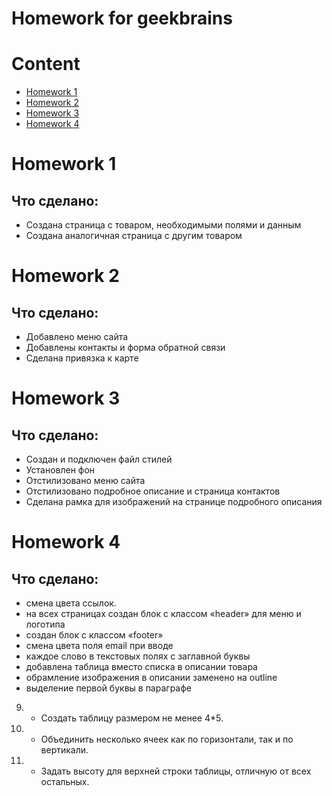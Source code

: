 Homework for geekbrains
=======

# Content
 - [Homework 1](#Homework-1)
 - [Homework 2](#Homework-2)
 - [Homework 3](#Homework-3)
 - [Homework 4](#Homework-4)

# Homework 1

## Что сделано:
 - Создана страница с товаром, необходимыми полями и данным
 - Создана аналогичная страница с другим товаром

# Homework 2

## Что сделано:
 - Добавлено меню сайта
 - Добавлены контакты и форма обратной связи
 - Сделана привязка к карте

# Homework 3

## Что сделано:
 - Создан и подключен файл стилей
 - Установлен фон
 - Отстилизовано меню сайта
 - Отстилизовано подробное описание и страница контактов
 - Сделана рамка для изображений на странице подробного описания

 # Homework 4

 ## Что сделано:
 - смена цвета ссылок.
 - на всех страницах создан блок с классом «header» для меню и логотипа
 - создан блок с классом «footer»
 - смена цвета поля email при вводе
 - каждое слово в текстовых полях с заглавной буквы
 - добавлена таблица вместо списка в описании товара
 - обрамление изображения в описании заменено на outline
 - выделение первой буквы в параграфе
9) * Создать таблицу размером не менее 4*5.
10) * Объединить несколько ячеек как по горизонтали, так и по вертикали.
11) * Задать высоту для верхней строки таблицы, отличную от всех остальных.